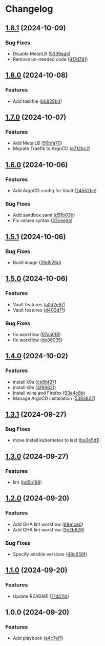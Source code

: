 # Changelog

## [1.8.1](https://github.com/wsams/popos-playbook/compare/v1.8.0...v1.8.1) (2024-10-09)


### Bug Fixes

* Disable MetalLB ([5339ea5](https://github.com/wsams/popos-playbook/commit/5339ea5e7f6a69679e8cf082454407f148ca134e))
* Remove un-needed code ([917d791](https://github.com/wsams/popos-playbook/commit/917d7915033df913a4e8c977e6e56cce3f229f72))

## [1.8.0](https://github.com/wsams/popos-playbook/compare/v1.7.0...v1.8.0) (2024-10-08)


### Features

* Add taskfile ([b6828b4](https://github.com/wsams/popos-playbook/commit/b6828b4a5d1ab5f8e4852606c104b1c00311bb64))

## [1.7.0](https://github.com/wsams/popos-playbook/compare/v1.6.0...v1.7.0) (2024-10-07)


### Features

* Add MetalLB ([59bfa70](https://github.com/wsams/popos-playbook/commit/59bfa70bfc3b034c1aba9e26284f2463ae15147d))
* Migrate Traefik to ArgoCD ([e712bc2](https://github.com/wsams/popos-playbook/commit/e712bc216e8758ea83a415bd1d5aef95672f6462))

## [1.6.0](https://github.com/wsams/popos-playbook/compare/v1.5.1...v1.6.0) (2024-10-06)


### Features

* Add ArgoCD config for Vault ([24552be](https://github.com/wsams/popos-playbook/commit/24552bea46d9bf23043a11181c07edc9ffc857f2))


### Bug Fixes

* Add sandbox.yaml ([d51b03b](https://github.com/wsams/popos-playbook/commit/d51b03b5fae3a336eaaf613b37c03314df15d4b7))
* Fix values syntax ([23ceede](https://github.com/wsams/popos-playbook/commit/23ceede4c0fc60a78feabca845b89b1c3e471cc3))

## [1.5.1](https://github.com/wsams/popos-playbook/compare/v1.5.0...v1.5.1) (2024-10-06)


### Bug Fixes

* Build image ([26d526d](https://github.com/wsams/popos-playbook/commit/26d526dcfb668c5534451fe26e5390ec0fa0a2ab))

## [1.5.0](https://github.com/wsams/popos-playbook/compare/v1.4.0...v1.5.0) (2024-10-06)


### Features

* Vault features ([a0d2e97](https://github.com/wsams/popos-playbook/commit/a0d2e97054ef3d6a41581e2e3f98c9ecd49a4e94))
* Vault features ([d400d71](https://github.com/wsams/popos-playbook/commit/d400d71b492148535205badea4b044933976ce35))


### Bug Fixes

* fix workflow ([97aa0f8](https://github.com/wsams/popos-playbook/commit/97aa0f87ddf4440a4fa345910825882bb274bd0f))
* fix workflow ([de86035](https://github.com/wsams/popos-playbook/commit/de86035884c60d185931ef6bc4a103f40a078cc6))

## [1.4.0](https://github.com/wsams/popos-playbook/compare/v1.3.1...v1.4.0) (2024-10-02)


### Features

* install k9s ([cb8bf27](https://github.com/wsams/popos-playbook/commit/cb8bf27ddfed3ad2984337ea5819699b0a821fad))
* install k9s ([4f8962f](https://github.com/wsams/popos-playbook/commit/4f8962f4f6133d29d4480ab95f8be4fd5b94f4c1))
* Install wine and Firefox ([93a4c8b](https://github.com/wsams/popos-playbook/commit/93a4c8b7630206ab3db616ac01218fbe998fd1b2))
* Manage ArgoCD installation ([5383827](https://github.com/wsams/popos-playbook/commit/538382721c6fe524091ed64fda0cdc4c2c777c3a))

## [1.3.1](https://github.com/wsams/popos-playbook/compare/v1.3.0...v1.3.1) (2024-09-27)


### Bug Fixes

* move install kubernetes to last ([ba3e5d1](https://github.com/wsams/popos-playbook/commit/ba3e5d132cfa517ee76577becb3656b29c85117d))

## [1.3.0](https://github.com/wsams/popos-playbook/compare/v1.2.0...v1.3.0) (2024-09-27)


### Features

* lint ([bd5b198](https://github.com/wsams/popos-playbook/commit/bd5b198bc118d5a8b4dc12184b6730fa227ceeec))

## [1.2.0](https://github.com/wsams/popos-playbook/compare/v1.1.0...v1.2.0) (2024-09-20)


### Features

* Add GHA lint workflow ([68e1ce0](https://github.com/wsams/popos-playbook/commit/68e1ce0faec9e8069468a500aec769afd2d911a0))
* Add GHA lint workflow ([3e2b826](https://github.com/wsams/popos-playbook/commit/3e2b82600a3511ed7aa51e147e3ff56a3b2c30ff))


### Bug Fixes

* Specify ansible versions ([48c659f](https://github.com/wsams/popos-playbook/commit/48c659f35dd8f90cd1e637d2eb14b5a69d13bcb5))

## [1.1.0](https://github.com/wsams/popos-playbook/compare/v1.0.0...v1.1.0) (2024-09-20)


### Features

* Update README ([71d511d](https://github.com/wsams/popos-playbook/commit/71d511d648c93c187bc2b1ab21d18cb8108b9c52))

## 1.0.0 (2024-09-20)


### Features

* Add playbook ([a4c7ef1](https://github.com/wsams/popos-playbook/commit/a4c7ef17c9b8085c4e4eafce53e6c6d6c3eb7b56))
